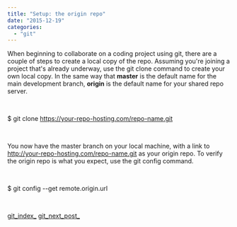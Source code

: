 ```yaml
---
title: "Setup: the origin repo"
date: "2015-12-19"
categories: 
  - "git"
---
```


When beginning to collaborate on a coding project using git, there are a couple of steps to create a local copy of the repo. Assuming you're joining a project that's already underway, use the git clone command to create your own local copy. In the same way that **master** is the default name for the main development branch, **origin** is the default name for your shared repo server.

 

$ git clone https://your-repo-hosting.com/repo-name.git

 

You now have the master branch on your local machine, with a link to http://your-repo-hosting.com/repo-name.git as your origin repo. To verify the origin repo is what you expect, use the git config command.

 

$ git config --get remote.origin.url

 

[git\_index\_](http://lifebeyondfife.com/git/) [git\_next\_post\_](http://lifebeyondfife.com/the-outer-cycle/)
